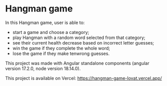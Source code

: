 # Hangman game
In this Hangman game, user is able to:

- start a game and choose a category;
- play Hangman with a random word selected from that category;
- see their current health decrease based on incorrect letter guesses;
- win the game if they complete the whole word;
- lose the game if they make tenwrong guesses.

This project was made with Angular standalone components (angular version 17.2.0, node version 18.14.0).

This project is available on Vercel: https://hangman-game-lovat.vercel.app/
